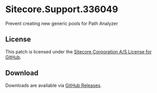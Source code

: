 # Sitecore.Support.336049
Prevent creating new generic pools for Path Analyzer

## License  
This patch is licensed under the [Sitecore Corporation A/S License for GitHub](https://github.com/sitecoresupport/Sitecore.Support.336049/blob/master/LICENSE).  

## Download  
Downloads are available via [GitHub Releases](https://github.com/sitecoresupport/Sitecore.Support.336049/releases).  
